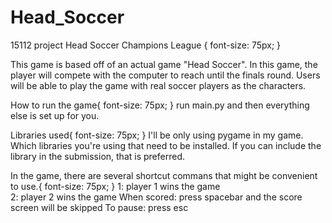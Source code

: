 # Head_Soccer
15112 project Head Soccer Champions League {
  font-size: 75px;
}


This game is based off of an actual game "Head Soccer". In this game, the player will compete with the computer to reach until the finals round. Users will be able to play the game with real soccer players as the characters.

How to run the game{
font-size: 75px;
}
run main.py and then everything else is set up for you.

Libraries used{
font-size: 75px;
}
I'll be only using pygame in my game.
Which libraries you're using that need to be installed. If you can include the library in the submission, that is preferred.

In the game, there are several shortcut commans that might be convenient to use.{
font-size: 75px;
}
1: player 1 wins the game  
2: player 2 wins the game
When scored: press spacebar and the score screen will be skipped
To pause: press esc
